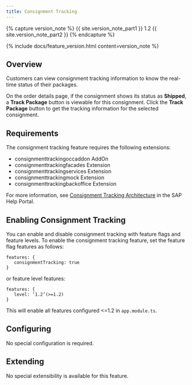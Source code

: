 ```yaml
---
title: Consignment Tracking
---
```


{% capture version_note %}
{{ site.version_note_part1 }} 1.2 {{ site.version_note_part2 }}
{% endcapture %}

{% include docs/feature_version.html content=version_note %}

## Overview

Customers can view consignment tracking information to know the real-time status of their packages.

On the order details page, if the consignment shows its status as **Shipped**, a **Track Package** button is viewable for this consignment. Click the **Track Package** button to get the tracking information for the selected consignment.

## Requirements

The consignment tracking feature requires the following extensions:

- consignmenttrackingoccaddon AddOn
- consignmenttrackingfacades  Extension
- consignmenttrackingservices Extension
- consignmenttrackingmock Extension
- consignmenttrackingbackoffice Extension

For more information, see [Consignment Tracking Architecture](https://help.sap.com/viewer/4c33bf189ab9409e84e589295c36d96e/1905/en-US/6eafde9f14e243d6a53e0bfbfd6996bc.html) in the SAP Help Portal.

## Enabling Consignment Tracking

You can enable and disable consignment tracking with feature flags and feature levels. To enable the consignment tracking feature, set the feature flag
features as follows: 
```
features: {
   consignmentTracking: true
}
```
or feature level features: 
```
features: {
   level: ‘1.2’(>=1.2)
}
```
This will enable all features configured <=1.2 in `app.module.ts`.

## Configuring

No special configuration is required.

## Extending

No special extensibility is available for this feature.
